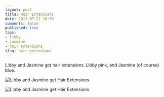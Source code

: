 ```yaml
---
layout: post
title: Hair Extensions
date: 2013-07-21 18:50
comments: false
published: true
tags:
- libby
- jasmine
- hair extensions
slug: hair-extensions
---
```

Libby and Jasmine got hair extensions.  Libby pink, and Jasmine (of course) blue.

![Libby and Jasmine get Hair Extensions](http://media.eick.us/media/photographs/2013/2013-03-09/Hair-Extensions-2013-03-09-at-14-45-54.jpg)

![Libby and Jasmine get Hair Extensions](http://media.eick.us/media/photographs/2013/2013-03-09/Hair-Extensions-2013-03-09-at-14-47-23.jpg)
